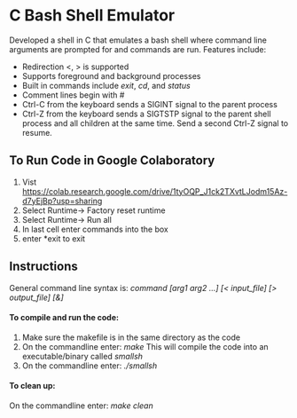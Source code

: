 #  C Bash Shell Emulator  

Developed a shell in C that emulates a bash shell where command line arguments are prompted for and commands are run. Features include:

*  Redirection <, > is supported
*  Supports foreground and background processes
*  Built in commands include *exit*, *cd*, and *status*
*  Comment lines begin with #
*  Ctrl-C from the keyboard sends a SIGINT signal to the parent process
*  Ctrl-Z from the keyboard sends a SIGTSTP signal to the parent shell process and all children at the same time. Send a second Ctrl-Z signal to resume.

## To Run Code in Google Colaboratory

1. Vist https://colab.research.google.com/drive/1tyOQP_J1ck2TXvtLJodm15Az-d7yEjBp?usp=sharing
1. Select Runtime-> Factory reset runtime
1. Select Runtime-> Run all 
1. In last cell enter commands into the box
1. enter *exit to exit

##  Instructions

General command line syntax is:
*command [arg1 arg2 ...] [< input_file] [> output_file] [&]*

#### To compile and run the code:

1. Make sure the makefile is in the same directory as the code
1. On the commandline enter: *make*
      This will compile the code into an executable/binary called *smallsh*
1. On the commandline enter: *./smallsh*

#### To clean up:
On the commandline enter: *make clean*
 
